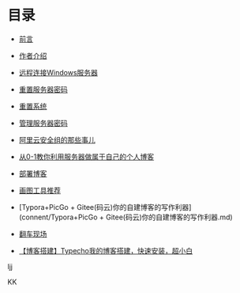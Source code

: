# 目录

- [前言](README.md)

- [作者介绍](connent/作者介绍.md)

- [远程连接Windows服务器](connent/远程连接Windows服务器.md)

- [重置服务器密码](connent/重置服务器密码.md)

- [重置系统](connent/重置系统.md)

- [管理服务器密码](connent/管理服务器密码.md)


- [阿里云安全组的那些事儿](connent/阿里云安全组的那些事儿.md)
- [从0-1教你利用服务器做属于自己的个人博客](connent/部署博客.md)
- [部署博客](connent/部署博客.md)
- [画图工具推荐](connent/画图工具推荐.md)
- [Typora+PicGo + Gitee(码云)你的自建博客的写作利器](connent/Typora+PicGo + Gitee(码云)你的自建博客的写作利器.md)
- [翻车现场](connent/翻车现场.md)
- [【博客搭建】Typecho我的博客搭建，快速安装，超小白](connent/Typecho我的博客搭建.md)











ljj



KK